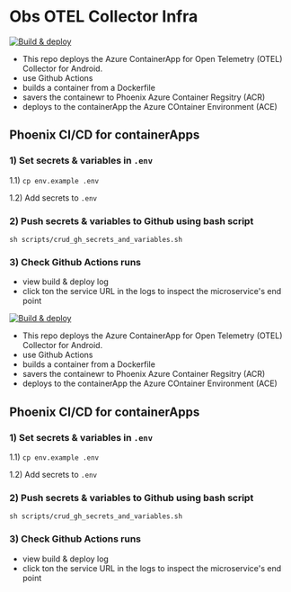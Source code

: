 # Obs OTEL Collector Infra

[![Build & deploy](https://github.com/A2B-Australia/obs-otel-collector-infra/actions/workflows/deploy.yml/badge.svg)](https://github.com/A2B-Australia/obs-otel-collector-infra/actions/workflows/deploy.yml)


 - This repo deploys the Azure ContainerApp for Open Telemetry (OTEL) Collector for Android.
  - use Github Actions
  - builds a container from a Dockerfile
  - savers the containewr to Phoenix Azure Container Regsitry (ACR)
  - deploys to the containerApp the Azure COntainer Environment (ACE)

## Phoenix CI/CD for containerApps

### 1) Set secrets & variables in `.env`

1.1) `cp env.example .env`

1.2) Add secrets to `.env`


### 2) Push secrets & variables to Github using bash script

`sh scripts/crud_gh_secrets_and_variables.sh`

### 3) Check  Github Actions runs
- view build & deploy log
- click ton the service URL in the logs to inspect the microservice's end point










[![Build & deploy](https://github.com/A2B-Australia/obs-otel-collector-infra/actions/workflows/deploy.yml/badge.svg)](https://github.com/A2B-Australia/obs-otel-collector-infra/actions/workflows/deploy.yml)

 - This repo deploys the Azure ContainerApp for Open Telemetry (OTEL) Collector for Android.
  - use Github Actions
  - builds a container from a Dockerfile
  - savers the containewr to Phoenix Azure Container Regsitry (ACR)
  - deploys to the containerApp the Azure COntainer Environment (ACE)





## Phoenix CI/CD for containerApps




### 1) Set secrets & variables in `.env`

1.1) `cp env.example .env`

1.2) Add secrets to `.env`


### 2) Push secrets & variables to Github using bash script

`sh scripts/crud_gh_secrets_and_variables.sh`

### 3) Check  Github Actions runs
- view build & deploy log
- click ton the service URL in the logs to inspect the microservice's end point








